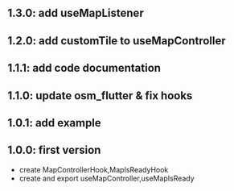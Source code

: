 ## 1.3.0: add useMapListener
## 1.2.0: add customTile to useMapController
## 1.1.1: add code documentation
## 1.1.0: update osm_flutter & fix hooks
## 1.0.1: add example
## 1.0.0: first version
* create MapControllerHook,MapIsReadyHook
* create and export useMapController,useMapIsReady
